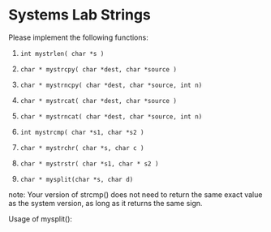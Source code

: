 # Systems Lab Strings

Please implement the following functions:

1. `int mystrlen( char *s )`

2. `char * mystrcpy( char *dest, char *source )`

3. `char * mystrncpy( char *dest, char *source, int n)`

4. `char * mystrcat( char *dest, char *source )`

5. `char * mystrncat( char *dest, char *source, int n)`

6. `int mystrcmp( char *s1, char *s2 )`

7. `char * mystrchr( char *s, char c )`

8. `char * mystrstr( char *s1, char * s2 )`

9. `char * mysplit(char *s, char d)`

note: Your version of strcmp() does not need to return the same exact value as the system version, as long as it returns the same sign.

Usage of mysplit():


